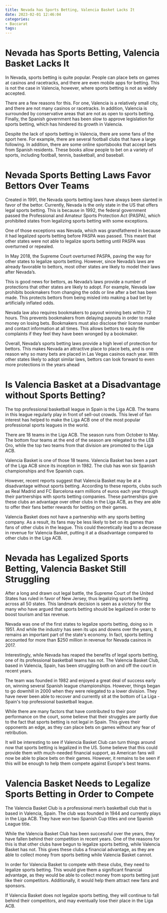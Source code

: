 ```yaml
---
title: Nevada has Sports Betting, Valencia Basket Lacks It 
date: 2023-02-01 12:46:04
categories:
- Baccarat
tags:
---
```



#  Nevada has Sports Betting, Valencia Basket Lacks It 

In Nevada, sports betting is quite popular. People can place bets on games at casinos and racetracks, and there are even mobile apps for betting. This is not the case in Valencia, however, where sports betting is not as widely accepted.

There are a few reasons for this. For one, Valencia is a relatively small city, and there are not many casinos or racetracks. In addition, Valencia is surrounded by conservative areas that are not as open to sports betting. Finally, the Spanish government has been slow to approve legislation for sports betting, which has hindered its growth in Valencia.

Despite the lack of sports betting in Valencia, there are some fans of the sport here. For example, there are several football clubs that have a large following. In addition, there are some online sportsbooks that accept bets from Spanish residents. These books allow people to bet on a variety of sports, including football, tennis, basketball, and baseball.

#  Nevada Sports Betting Laws Favor Bettors Over Teams 

Created in 1991, the Nevada sports betting laws have always been slanted in favor of the bettor. Currently, Nevada is the only state in the US that offers legal sports betting. This is because in 1992, the federal government passed the Professional and Amateur Sports Protection Act (PASPA), which prohibited states from legalizing sports betting with some exceptions. 

One of those exceptions was Nevada, which was grandfathered in because it had legalized sports betting before PASPA was passed. This meant that other states were not able to legalize sports betting until PASPA was overturned or repealed.

In May 2018, the Supreme Court overturned PASPA, paving the way for other states to legalize sports betting. However, since Nevada’s laws are already favorable to bettors, most other states are likely to model their laws after Nevada’s.

This is good news for bettors, as Nevada’s laws provide a number of protections that other states are likely to adopt. For example, Nevada law prohibits bookmakers from changing the odds or line after a bet has been made. This protects bettors from being misled into making a bad bet by artificially inflated odds.

Nevada law also requires bookmakers to payout winning bets within 72 hours. This prevents bookmakers from delaying payouts in order to make money on losing bets. Bookmakers must also disclose their license number and contact information at all times. This allows bettors to easily file complaints if they feel they have been wronged by a bookmaker.

Overall, Nevada’s sports betting laws provide a high level of protection for bettors. This makes Nevada an attractive place to place bets, and is one reason why so many bets are placed in Las Vegas casinos each year. With other states likely to adopt similar laws, bettors can look forward to even more protections in the years ahead

#  Is Valencia Basket at a Disadvantage without Sports Betting? 

The top professional basketball league in Spain is the Liga ACB. The teams in this league regularly play in front of sell-out crowds. This level of fan interest has helped to make the Liga ACB one of the most popular professional sports leagues in the world.

There are 18 teams in the Liga ACB. The season runs from October to May. The bottom four teams at the end of the season are relegated to the LEB Oro, while the top two teams from that division are promoted to the Liga ACB.

Valencia Basket is one of those 18 teams. Valencia Basket has been a part of the Liga ACB since its inception in 1982. The club has won six Spanish championships and five Spanish cups.

However, recent reports suggest that Valencia Basket may be at a disadvantage without sports betting. According to these reports, clubs such as Real Madrid and FC Barcelona earn millions of euros each year through their partnerships with sports betting companies. These partnerships give these clubs an advantage over other clubs in the Liga ACB, as they are able to offer their fans better rewards for betting on their games.

Valencia Basket does not have a partnership with any sports betting company. As a result, its fans may be less likely to bet on its games than fans of other clubs in the league. This could theoretically lead to a decrease in revenue for Valencia Basket, putting it at a disadvantage compared to other clubs in the Liga ACB.

#  Nevada has Legalized Sports Betting, Valencia Basket Still Struggling 

After a long and drawn out legal battle, the Supreme Court of the United States has ruled in favor of New Jersey, thus legalizing sports betting across all 50 states. This landmark decision is seen as a victory for the many who have argued that sports betting should be legalized in order to boost tourism and tax revenue.

Nevada was one of the first states to legalize sports betting, doing so in 1951. And while the industry has seen its ups and downs over the years, it remains an important part of the state's economy. In fact, sports betting accounted for more than $250 million in revenue for Nevada casinos in 2017.

Interestingly, while Nevada has reaped the benefits of legal sports betting, one of its professional basketball teams has not. The Valencia Basket Club, based in Valencia, Spain, has been struggling both on and off the court in recent years.

The team was founded in 1982 and enjoyed a great deal of success early on, winning several Spanish league championships. However, things began to go downhill in 2000 when they were relegated to a lower division. They have never been able to recover and currently sit at the bottom of La Liga - Spain's top professional basketball league.

While there are many factors that have contributed to their poor performance on the court, some believe that their struggles are partly due to the fact that sports betting is not legal in Spain. This gives their opponents an edge, as they can place bets on games without any fear of retribution.

It will be interesting to see if Valencia Basket Club can turn things around now that sports betting is legalized in the US. Some believe that this could provide them with much-needed financial support, as American fans will now be able to place bets on their games. However, it remains to be seen if this will be enough to help them compete against Europe's best teams.

#  Valencia Basket Needs to Legalize Sports Betting in Order to Compete

The Valencia Basket Club is a professional men’s basketball club that is based in Valencia, Spain. The club was founded in 1944 and currently plays in the Liga ACB. They have won two Spanish Cup titles and one Spanish League title.

While the Valencia Basket Club has been successful over the years, they have fallen behind their competition in recent years. One of the reasons for this is that other clubs have begun to legalize sports betting, while Valencia Basket has not. This gives these clubs a financial advantage, as they are able to collect money from sports betting while Valencia Basket cannot.

In order for Valencia Basket to compete with these clubs, they need to legalize sports betting. This would give them a significant financial advantage, as they would be able to collect money from sports betting just like their competitors. Additionally, it would help them attract new fans and sponsors.

If Valencia Basket does not legalize sports betting, they will continue to fall behind their competitors, and may eventually lose their place in the Liga ACB.
